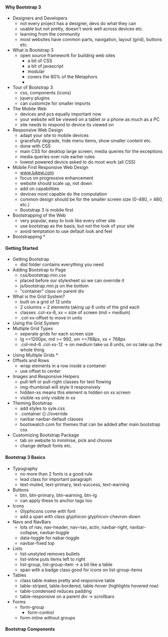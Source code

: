 #### Why Bootstrap 3
* Designers and Developers
  *  not every project has a designer, devs do what they can
  *  usable but not pretty, doesn't work well across devices etc.
  *  learning from the community
  *  most websites have common parts, navigation, layout (grid), buttons etc.
* What is Bootstrap 3
  * open source framework for building web sites
    * a bit of CSS
    * a bit of javascript
    * modular
    * covers the 80% of the Metaphors
    * 
* Tour of Bootstrap 3
  * css, components (icons)
  * jquery plugins
  * can customize for smaller imports
* The Mobile Web
  * devices and pcs equally important now
  * your website will be viewed on a tablet or a phone as much as a PC
  * site needs to respond to device its viewed on
* Responsive Web Design
  * adapt your site to mobile devices
  * gracefully degrade, hide menu items, show smaller content etc.
  * done with CSS
  * main CSS for desktop large screen, media queries for the exceptions
  * media queries over rule earlier rules
  * lowest powered device asked to do most work (all CSS)
* Mobile First Responsive Web Design
  * www.lukew.com
  * focus on progressive enhancement
  * website should scale up, not down
  * add on capabilities
  * devices most capable do the computation
  * common design should be for the smaller screen size (0-480, > 480, etc.)
  * Bootstrap 3 is mobile first
* Bootstrapping of the Web
  * very popular, easy to look like every other site
  * use bootstrap as the basis, but not the look of your site
  * avoid temptation to use default look and feel
* Bootstrapping
  * 

#### Getting Started
* Getting Bootstrap
  * dist folder contains everything you need 
* Adding Bootstrap to Page
  * css/bootstrap.min.css
  * placed before our stylesheet so we can override it
  * js/bootstrap.min.js on the bottom
  * "container" class on parent div
* What is the Grid System?
  * built on a grid of 12 units 
  * 2 columns = 2 elements taking up 6 units of the grid each
  * classes .col-xx-6, xx = size of screen (md = medium)
  * .col-xx-offset to move in units
* Using the Grid System
* Multiple Grid Types
  * seperate grids for each screen size
  * lg >=1200px, md >= 992, sm >=768px, xs < 768px
  * .col-md-6 .col-xs-12 -> on medium take us 6 units, on xs take up the whole thing
* Using Multiple Grids
  *  
* Offsets and Rows
  * wrap elements in a row  inside a container
  * use offset to center
* Images and Responsive Helpers
  *  pull-left or pull-right classes for text flowing
  *  img-thumbnail will style it responsively
  *  hidden-xs means this element is hidden on xs screen
  *  visible-xs only visible in xs
* Theming Bootstrap
  *  add styles to syle.css
  *  .container {} //override
  *  navbar navbar-default classes
  *  bootswatch.com for themes that can be added after main bootstrap css
* Customizing Bootstrap Package
  * tab on website to minimise, pick and choose
  * change default fonts etc.

#### Bootstrap 3 Basics

* Typography
  * no more than 2 fonts is a good rule
  * lead class for important paragraph
  * text-muted, text-primary, text-success, text-warning
* Buttons
  *  btn, btn-primary, btn-warning, btn-lg
  *  can apply these to anchor tags too
* Icons
  *  Glyphicons come with font
  *  add a span with class glyphicon glyphicon-chevron-down
* Navs and NavBars
  * lots of nav, nav-header, nav-nav, activ, navbar-right, navbar-collapse, navbar-toggle
  * data-toggle for nabar-toggle
  * navbar-fixed top
* Lists
  * list-unstyled removes bullets 
  * list-inline puts items left to right
  * list-group, list-group-item -> a bit like a table
  * span with a badge class good for icons on list-group-items
* Tables
  * class table makes pretty and responsive table 
  * table-striped, table-bordered, table-hover (highlights hovered row)
  * table-condensed reduces padding
  * table-responsive on a parent div -> scrollbars
* Forms
  * form-group
    * form-control 
  * form-inline without groups  
#### Bootstrap Components
